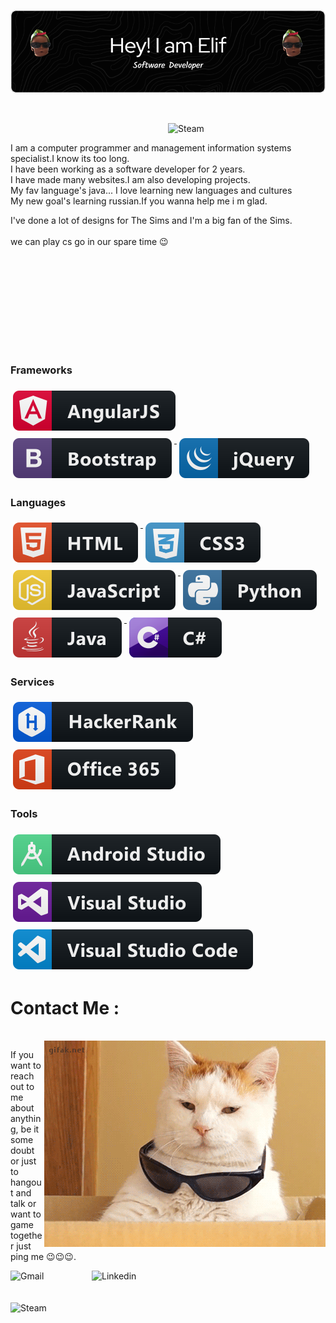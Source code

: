 

![Header](https://github.com/secginelif/secginelif/blob/main/assets/github-header-image%20(1).png)

<br>


<p>
    <img align="right" alt="Steam" width="50%" hight="30%" src="https://github.com/secginelif/secginelif/blob/main/assets/7zog.gif" />
    <br>

  I am a computer programmer and management information systems specialist.I know its too long. <br>
  I have been working as a software developer for 2 years. <br>
  I have made many websites.I am also developing projects. <br>
  My fav language's java...
  I love learning new languages ​​and cultures
  <br>
My new goal's learning russian.If you wanna help me i m glad.
  
I've done a lot of designs for The Sims and I'm a big fan of the Sims.
  <br>
  <br>
  we can play cs go in our spare time 😉
                                                             

  
<br>
</p>


<br>
<br>
<br>

<br>

<br>

<br>
<br>


<!--
**secginelif/secginelif** is a ✨ _special_ ✨ repository because its `README.md` (this file) appears on your GitHub profile.

Here are some ideas to get you started:

- 🔭 I’m currently working on ...
- 🌱 I’m currently learning ...
- 👯 I’m looking to collaborate on ...
- 🤔 I’m looking for help with ...
- 💬 Ask me about ...
- 📫 How to reach me: ...
- 😄 Pronouns: ...
- ⚡ Fun fact: ...
-->


### Frameworks 
<p align="left">
  <a href="#">
    <img src="svg/dev/frameworks/angular.svg" alt="angular" style="vertical-align:top; margin:6px 4px">
  </a>  
  
   <a href="#">
    <img src="svg/dev/frameworks/bootstrap.svg" alt="bootstrap" style="vertical-align:top; margin:6px 4px">
  </a>  
  
   <a href="#">
    <img src="svg/dev/frameworks/jquery.svg" alt="jquery" style="vertical-align:top; margin:6px 4px">
  </a> 
  
</p>

### Languages 
<p align="left">
  <a href="#">
    <img src="svg/dev/languages/html.svg" alt="html" style="vertical-align:top; margin:6px 4px">
  </a>  
  <a href="#">
    <img src="svg/dev/languages/css3.svg" alt="css3" style="vertical-align:top; margin:6px 4px">
  </a>  
  
  <a href="#">
    <img src="svg/dev/languages/js.svg" alt="js" style="vertical-align:top; margin:6px 4px">
  </a>  
  <a href="#">
    <img src="svg/dev/languages/python.svg" alt="python" style="vertical-align:top; margin:6px 4px">
  </a>  
  
   <a href="#">
    <img src="svg/dev/languages/java.svg" alt="java" style="vertical-align:top; margin:6px 4px">
  </a> 
   <a href="#">
    <img src="svg/dev/languages/csharp.svg" alt="csharp" style="vertical-align:top; margin:6px 4px">
  </a>  
 </p>
  
  ### Services 
  
  
  <a href="#">
    <img src="svg/dev/services/hackerrank.svg" alt="hackerrank" style="vertical-align:top; margin:6px 4px">
  </a> 
   <a href="#">
    <img src="svg/dev/services/office_365.svg" alt="office 365" style="vertical-align:top; margin:6px 4px">
  </a> 

</p>

### Tools
<p align="left">
  <a href="#">
    <img src="svg/dev/tools/android_studio.svg" alt="android_studio" style="vertical-align:top; margin:6px 4px">
  </a> 
  <a href="#">
    <img src="svg/dev/tools/visualstudio.svg" alt="visualstudio" style="vertical-align:top; margin:6px 4px">
  </a> 

  <a href="https://www.hackerrank.com/econ248?hr_r=1">
    <img src="svg/dev/tools/visualstudio_code.svg" alt="visualstudio_code" style="vertical-align:top; margin:6px 4px">
  </a> 


# Contact Me :

<p>
 </br>


<img hight="320" width="450" align="right" alt="GIF" src="https://github.com/secginelif/secginelif/blob/main/assets/5GJg.gif">


If you want to reach out to me about anything, be it some doubt or just to hangout and talk or want to game together just ping me 😉😉😉.

<a href="mailto:secelif.secgin@gmail.com">
 <img align="left" alt="Gmail" width="130" hight="100" src="https://github.com/Xx-Ashutosh-xX/Xx-Ashutosh-xX/blob/master/assets/icons/gmail.png" />
</a>
<a href="https://www.linkedin.com/in/elif-se%C3%A7gin-99193a208/">
  <img align="left" alt="Linkedin" width="150" hight="100" src="https://github.com/Xx-Ashutosh-xX/Xx-Ashutosh-xX/blob/master/assets/icons/linkedin.png" />
</br>
</br>
</br>
<a href="https://steamcommunity.com/profiles/76561198890427601/">
  <img align="left" alt="Steam" width="130" hight="100" src="https://github.com/Xx-Ashutosh-xX/Xx-Ashutosh-xX/blob/master/assets/icons/steam.png" />
</a>
 </p>
 
 
 
 
